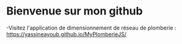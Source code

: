 # Bienvenue sur mon github 

-Visitez l'application de dimensionnement de réseau de plomberie : https://yassineayoub.github.io/MyPlomberieJS/
